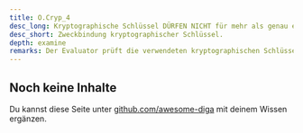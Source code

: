 ```yaml
---
title: O.Cryp_4
desc_long: Kryptographische Schlüssel DÜRFEN NICHT für mehr als genau einen Zweck eingesetzt werden. Der Hersteller des Hintergrundsystems MUSS ein Verschlüsselungskonzept vorlegen, aus dem alle verwendeten Schlüssel und deren Hierarchien hervorgehen.
desc_short: Zweckbindung kryptographischer Schlüssel.
depth: examine
remarks: Der Evaluator prüft die verwendeten kryptographischen Schlüssel auf ihre Zweckgebundenheit. Es wird der Zweck nach Schutz durch Verschlüsselung und Authentisierung unterschieden.
---
```


## Noch keine Inhalte

Du kannst diese Seite unter [github.com/awesome-diga](https://github.com/awesome-diga/tr-faq) mit deinem Wissen ergänzen.

